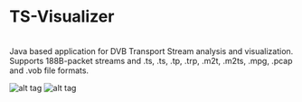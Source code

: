 # TS-Visualizer
<br />
Java based application for DVB Transport Stream analysis and visualization.<br />
Supports 188B-packet streams and .ts, .ts, .tp, .trp, .m2t, .m2ts, .mpg, .pcap and .vob file formats.<br />

![alt tag](https://cloud.githubusercontent.com/assets/18116931/23913499/7f59387e-08e3-11e7-8922-0c6050fa52e6.png)
![alt tag](https://cloud.githubusercontent.com/assets/18116931/23977020/d8618e72-09eb-11e7-8531-4b49957d071a.png)
